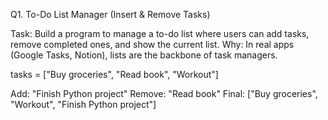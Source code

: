Q1. To-Do List Manager (Insert & Remove Tasks)

Task: Build a program to manage a to-do list where users can add tasks, remove completed ones, and show the current list.
Why: In real apps (Google Tasks, Notion), lists are the backbone of task managers.

tasks = ["Buy groceries", "Read book", "Workout"]

Add: "Finish Python project"
Remove: "Read book"
Final: ["Buy groceries", "Workout", "Finish Python project"]